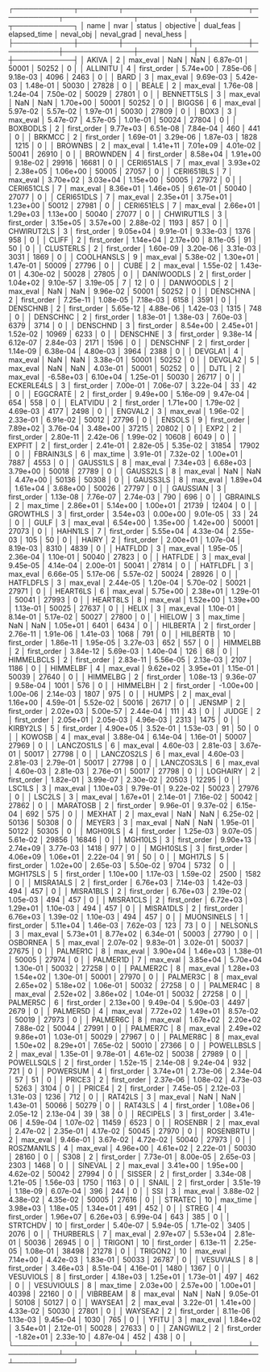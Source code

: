 ┌────────────┬────────┬─────────────┬───────────┬───────────┬──────────────┬───────────┬────────────┬────────────┐
│       name │   nvar │      status │ objective │ dual_feas │ elapsed_time │ neval_obj │ neval_grad │ neval_hess │
├────────────┼────────┼─────────────┼───────────┼───────────┼──────────────┼───────────┼────────────┼────────────┤
│      AKIVA │      2 │    max_eval │       NaN │       NaN │     6.87e-01 │     50001 │      50252 │          0 │
│   ALLINITU │      4 │ first_order │  5.74e+00 │  7.85e-06 │     9.18e-03 │      4096 │       2463 │          0 │
│       BARD │      3 │    max_eval │  9.69e-03 │  5.42e-03 │     1.48e-01 │     50030 │      27828 │          0 │
│      BEALE │      2 │    max_eval │  1.76e-08 │  1.24e-04 │     7.50e-02 │     50029 │      27801 │          0 │
│ BENNETT5LS │      3 │    max_eval │       NaN │       NaN │     1.70e+00 │     50001 │      50252 │          0 │
│     BIGGS6 │      6 │    max_eval │  5.97e-02 │  5.57e-02 │     1.97e-01 │     50030 │      27809 │          0 │
│       BOX3 │      3 │    max_eval │  5.47e-07 │  4.57e-05 │     1.01e-01 │     50024 │      27804 │          0 │
│   BOXBODLS │      2 │ first_order │  9.77e+03 │  6.51e-08 │     7.84e-04 │       460 │        441 │          0 │
│     BRKMCC │      2 │ first_order │  1.69e-01 │  3.29e-06 │     1.87e-03 │      1828 │       1215 │          0 │
│    BROWNBS │      2 │    max_eval │  1.41e+11 │  7.01e+09 │     4.01e-02 │     50041 │      26910 │          0 │
│   BROWNDEN │      4 │ first_order │  8.58e+04 │  1.91e+00 │     9.18e-02 │     29916 │      16681 │          0 │
│ CERI651ALS │      7 │    max_eval │  3.93e+02 │  2.38e+05 │     1.06e+00 │     50005 │      27057 │          0 │
│ CERI651BLS │      7 │    max_eval │  3.70e+02 │  3.03e+04 │     1.15e+00 │     50005 │      27972 │          0 │
│ CERI651CLS │      7 │    max_eval │  8.36e+01 │  1.46e+05 │     9.61e-01 │     50040 │      27077 │          0 │
│ CERI651DLS │      7 │    max_eval │  2.35e+01 │  3.75e+01 │     1.23e+00 │     50012 │      27981 │          0 │
│ CERI651ELS │      7 │    max_eval │  2.66e+01 │  1.29e+03 │     1.13e+00 │     50040 │      27077 │          0 │
│ CHWIRUT1LS │      3 │ first_order │  3.15e+05 │  3.57e+00 │     2.88e-02 │      1193 │        857 │          0 │
│ CHWIRUT2LS │      3 │ first_order │  9.05e+04 │  9.91e-01 │     9.33e-03 │      1376 │        958 │          0 │
│      CLIFF │      2 │ first_order │  1.14e+04 │  2.17e+00 │     8.11e-05 │        91 │         50 │          0 │
│  CLUSTERLS │      2 │ first_order │  1.60e-09 │  3.20e-06 │     3.31e-03 │      3031 │       1869 │          0 │
│ COOLHANSLS │      9 │    max_eval │  5.38e-02 │  1.30e+01 │     1.47e-01 │     50009 │      27796 │          0 │
│       CUBE │      2 │    max_eval │  1.55e-02 │  1.43e-01 │     4.30e-02 │     50028 │      27805 │          0 │
│ DANIWOODLS │      2 │ first_order │  1.04e+02 │  9.10e-57 │     3.19e-05 │         7 │         12 │          0 │
│  DANWOODLS │      2 │    max_eval │       NaN │       NaN │     9.96e-02 │     50001 │      50252 │          0 │
│   DENSCHNA │      2 │ first_order │  7.25e-11 │  1.08e-05 │     7.18e-03 │      6158 │       3591 │          0 │
│   DENSCHNB │      2 │ first_order │  5.65e-12 │  4.88e-06 │     1.42e-03 │      1315 │        748 │          0 │
│   DENSCHNC │      2 │ first_order │  1.83e-01 │  1.38e-03 │     7.60e-03 │      6379 │       3714 │          0 │
│   DENSCHND │      3 │ first_order │  8.54e+00 │  2.45e+01 │     1.52e-02 │     10969 │       6233 │          0 │
│   DENSCHNE │      3 │ first_order │  9.38e-14 │  6.12e-07 │     2.84e-03 │      2171 │       1596 │          0 │
│   DENSCHNF │      2 │ first_order │  1.14e-09 │  6.38e-04 │     4.80e-03 │      3964 │       2388 │          0 │
│    DEVGLA1 │      4 │    max_eval │       NaN │       NaN │     3.38e-01 │     50001 │      50252 │          0 │
│    DEVGLA2 │      5 │    max_eval │       NaN │       NaN │     4.03e-01 │     50001 │      50252 │          0 │
│       DJTL │      2 │    max_eval │ -6.58e+03 │  6.10e+04 │     1.25e-01 │     50030 │      26717 │          0 │
│ ECKERLE4LS │      3 │ first_order │  7.00e-01 │  7.06e-07 │     3.22e-04 │        33 │         42 │          0 │
│   EGGCRATE │      2 │ first_order │  9.49e+00 │  5.16e-09 │     9.47e-04 │       654 │        558 │          0 │
│   ELATVIDU │      2 │ first_order │  1.71e+00 │  1.79e-02 │     4.69e-03 │      4177 │       2498 │          0 │
│    ENGVAL2 │      3 │    max_eval │  1.96e-02 │  2.33e-01 │     6.91e-02 │     50012 │      27796 │          0 │
│     ENSOLS │      9 │ first_order │  7.89e+02 │  3.76e-04 │     3.48e+00 │     37215 │      20802 │          0 │
│       EXP2 │      2 │ first_order │  2.80e-11 │  2.42e-06 │     1.99e-02 │     10608 │       6049 │          0 │
│     EXPFIT │      2 │ first_order │  2.41e-01 │  2.82e-05 │     5.35e-02 │     31854 │      17902 │          0 │
│  FBRAIN3LS │      6 │    max_time │  3.91e-01 │  7.32e-02 │     1.00e+01 │      7887 │       4553 │          0 │
│   GAUSS1LS │      8 │    max_eval │  7.34e+03 │  6.68e+03 │     3.79e+00 │     50018 │      27789 │          0 │
│   GAUSS2LS │      8 │    max_eval │       NaN │       NaN │     4.47e+00 │     50136 │      50308 │          0 │
│   GAUSS3LS │      8 │    max_eval │  1.89e+04 │  1.61e+04 │     3.68e+00 │     50026 │      27797 │          0 │
│   GAUSSIAN │      3 │ first_order │  1.13e-08 │  7.76e-07 │     2.74e-03 │       790 │        696 │          0 │
│   GBRAINLS │      2 │    max_time │  2.86e+01 │  5.14e+00 │     1.00e+01 │     21739 │      12404 │          0 │
│   GROWTHLS │      3 │ first_order │  3.54e+03 │  0.00e+00 │     9.01e-05 │        33 │         24 │          0 │
│       GULF │      3 │    max_eval │  6.54e+00 │  1.35e+00 │     1.42e+00 │     50001 │      27073 │          0 │
│    HAHN1LS │      7 │ first_order │  5.55e+04 │  4.33e-04 │     2.55e-03 │       105 │         50 │          0 │
│      HAIRY │      2 │ first_order │  2.00e+01 │  1.07e-04 │     8.19e-03 │      8310 │       4839 │          0 │
│    HATFLDD │      3 │    max_eval │  1.95e-05 │  2.36e-04 │     1.10e-01 │     50040 │      27823 │          0 │
│    HATFLDE │      3 │    max_eval │  9.45e-05 │  4.14e-04 │     2.00e-01 │     50041 │      27814 │          0 │
│   HATFLDFL │      3 │    max_eval │  6.66e-05 │  5.17e-06 │     5.57e-02 │     50024 │      28926 │          0 │
│  HATFLDFLS │      3 │    max_eval │  2.44e-05 │  1.20e-04 │     5.70e-02 │     50021 │      27971 │          0 │
│   HEART6LS │      6 │    max_eval │  5.75e+00 │  2.38e+01 │     1.29e-01 │     50041 │      27993 │          0 │
│   HEART8LS │      8 │    max_eval │  1.52e+00 │  1.39e+00 │     1.13e-01 │     50025 │      27637 │          0 │
│      HELIX │      3 │    max_eval │  1.10e-01 │  8.14e-01 │     5.17e-02 │     50027 │      27800 │          0 │
│     HIELOW │      3 │    max_time │       NaN │       NaN │     1.05e+01 │      6401 │       6434 │          0 │
│   HILBERTA │      2 │ first_order │  2.76e-11 │  1.91e-06 │     1.41e-03 │      1068 │        791 │          0 │
│   HILBERTB │     10 │ first_order │  1.86e-11 │  1.95e-05 │     3.27e-03 │       652 │        557 │          0 │
│   HIMMELBB │      2 │ first_order │  3.84e-12 │  5.69e-03 │     1.40e-04 │       126 │         68 │          0 │
│ HIMMELBCLS │      2 │ first_order │  2.83e-11 │  5.56e-05 │     2.13e-03 │      2107 │       1186 │          0 │
│   HIMMELBF │      4 │    max_eval │  9.62e+02 │  3.95e+01 │     1.15e-01 │     50039 │      27640 │          0 │
│   HIMMELBG │      2 │ first_order │  1.08e-13 │  9.36e-07 │     9.58e-04 │      1001 │        576 │          0 │
│   HIMMELBH │      2 │ first_order │ -1.00e+00 │  1.00e-06 │     2.14e-03 │      1807 │        975 │          0 │
│      HUMPS │      2 │    max_eval │  1.16e+00 │  4.59e-01 │     5.52e-02 │     50016 │      26717 │          0 │
│     JENSMP │      2 │ first_order │  2.02e+03 │  5.00e-57 │     2.44e-04 │       111 │         43 │          0 │
│      JUDGE │      2 │ first_order │  2.05e+01 │  2.05e-03 │     4.96e-03 │      2313 │       1475 │          0 │
│   KIRBY2LS │      5 │ first_order │  4.90e+05 │  3.52e-01 │     1.53e-03 │        91 │         50 │          0 │
│     KOWOSB │      4 │    max_eval │  3.88e-04 │  6.14e-04 │     1.16e-01 │     50007 │      27969 │          0 │
│ LANCZOS1LS │      6 │    max_eval │  4.60e-03 │  2.81e-03 │     3.67e-01 │     50017 │      27798 │          0 │
│ LANCZOS2LS │      6 │    max_eval │  4.60e-03 │  2.81e-03 │     2.79e-01 │     50017 │      27798 │          0 │
│ LANCZOS3LS │      6 │    max_eval │  4.60e-03 │  2.81e-03 │     2.76e-01 │     50017 │      27798 │          0 │
│   LOGHAIRY │      2 │ first_order │  1.82e-01 │  3.99e-07 │     2.30e-02 │     20503 │      12295 │          0 │
│     LSC1LS │      3 │    max_eval │  1.10e+03 │  9.79e-01 │     9.22e-02 │     50023 │      27976 │          0 │
│     LSC2LS │      3 │    max_eval │  1.67e+01 │  2.14e-01 │     7.16e-02 │     50042 │      27862 │          0 │
│   MARATOSB │      2 │ first_order │  9.96e-01 │  9.37e-02 │     6.15e-04 │       692 │        575 │          0 │
│     MEXHAT │      2 │    max_eval │       NaN │       NaN │     6.25e-02 │     50136 │      50308 │          0 │
│     MEYER3 │      3 │    max_eval │       NaN │       NaN │     1.95e-01 │     50122 │      50305 │          0 │
│    MGH09LS │      4 │ first_order │  1.25e-03 │  9.07e-05 │     5.61e-02 │     29856 │      16846 │          0 │
│    MGH10LS │      3 │ first_order │  9.90e+13 │  2.74e+09 │     3.77e-03 │      1418 │        977 │          0 │
│   MGH10SLS │      3 │ first_order │  4.06e+09 │  1.06e+01 │     2.22e-04 │        91 │         50 │          0 │
│    MGH17LS │      5 │ first_order │  1.02e+00 │  2.65e-03 │     5.50e-02 │      9704 │       5732 │          0 │
│   MGH17SLS │      5 │ first_order │  1.10e+00 │  1.17e-03 │     1.59e-02 │      2500 │       1582 │          0 │
│  MISRA1ALS │      2 │ first_order │  6.76e+03 │  7.14e-03 │     1.42e-03 │       494 │        457 │          0 │
│  MISRA1BLS │      2 │ first_order │  6.76e+03 │  2.19e-02 │     1.05e-03 │       494 │        457 │          0 │
│  MISRA1CLS │      2 │ first_order │  6.72e+03 │  1.29e+01 │     1.10e-03 │       494 │        457 │          0 │
│  MISRA1DLS │      2 │ first_order │  6.76e+03 │  1.39e-02 │     1.10e-03 │       494 │        457 │          0 │
│ MUONSINELS │      1 │ first_order │  5.11e+04 │  1.46e-03 │     7.62e-03 │       123 │         73 │          0 │
│   NELSONLS │      3 │    max_eval │  5.73e+01 │  8.77e+02 │     6.34e-01 │     50003 │      27790 │          0 │
│   OSBORNEA │      5 │    max_eval │  2.07e-02 │  9.83e-01 │     3.02e-01 │     50037 │      27675 │          0 │
│   PALMER1C │      8 │    max_eval │  3.90e+04 │  1.46e+03 │     1.38e-01 │     50005 │      27974 │          0 │
│   PALMER1D │      7 │    max_eval │  3.85e+04 │  5.70e+04 │     1.30e-01 │     50032 │      27258 │          0 │
│   PALMER2C │      8 │    max_eval │  1.28e+03 │  1.54e+02 │     1.30e-01 │     50001 │      27970 │          0 │
│   PALMER3C │      8 │    max_eval │  2.65e+02 │  5.18e+02 │     1.06e-01 │     50032 │      27258 │          0 │
│   PALMER4C │      8 │    max_eval │  2.52e+02 │  3.86e+02 │     1.04e-01 │     50032 │      27258 │          0 │
│   PALMER5C │      6 │ first_order │  2.13e+00 │  9.49e-04 │     5.90e-03 │      4497 │       2679 │          0 │
│   PALMER5D │      4 │    max_eval │  7.72e+02 │  1.49e+01 │     8.57e-02 │     50019 │      27973 │          0 │
│   PALMER6C │      8 │    max_eval │  1.67e+02 │  2.20e+02 │     7.88e-02 │     50044 │      27991 │          0 │
│   PALMER7C │      8 │    max_eval │  2.49e+02 │  9.86e+01 │     1.03e-01 │     50029 │      27967 │          0 │
│   PALMER8C │      8 │    max_eval │  1.50e+02 │  8.29e+01 │     7.65e-02 │     50010 │      27366 │          0 │
│ POWELLBSLS │      2 │    max_eval │  1.35e-01 │  9.78e-01 │     4.61e-02 │     50038 │      27989 │          0 │
│ POWELLSQLS │      2 │ first_order │  1.52e-15 │  2.14e-08 │     9.24e-04 │       932 │        721 │          0 │
│   POWERSUM │      4 │ first_order │  3.74e+01 │  2.73e-06 │     2.34e-04 │        57 │         51 │          0 │
│     PRICE3 │      2 │ first_order │  2.37e-06 │  1.08e-02 │     4.73e-03 │      5263 │       3104 │          0 │
│     PRICE4 │      2 │ first_order │  7.45e-05 │  2.12e-03 │     1.31e-03 │      1236 │        712 │          0 │
│    RAT42LS │      3 │    max_eval │       NaN │       NaN │     1.43e-01 │     50066 │      50279 │          0 │
│    RAT43LS │      4 │ first_order │  1.08e+06 │  2.05e-12 │     2.13e-04 │        39 │         38 │          0 │
│   RECIPELS │      3 │ first_order │  3.41e-06 │  4.59e-04 │     1.07e-02 │     11459 │       6523 │          0 │
│    ROSENBR │      2 │    max_eval │  2.47e-02 │  2.35e-01 │     4.17e-02 │     50045 │      27970 │          0 │
│  ROSENBRTU │      2 │    max_eval │  9.46e-01 │  3.67e-02 │     4.72e-02 │     50040 │      27973 │          0 │
│ ROSZMAN1LS │      4 │    max_eval │  4.96e+00 │  4.61e+02 │     2.22e-01 │     50030 │      28160 │          0 │
│       S308 │      2 │ first_order │  7.73e-01 │  8.00e-05 │     2.65e-03 │      2303 │       1468 │          0 │
│    SINEVAL │      2 │    max_eval │  3.41e+00 │  1.95e+00 │     4.62e-02 │     50042 │      27994 │          0 │
│     SISSER │      2 │ first_order │  3.34e-08 │  1.21e-05 │     1.56e-03 │      1750 │       1163 │          0 │
│      SNAIL │      2 │ first_order │  3.51e-19 │  1.18e-09 │     6.07e-04 │       396 │        244 │          0 │
│        SSI │      3 │    max_eval │  3.88e-02 │  4.38e-02 │     4.35e-02 │     50005 │      27616 │          0 │
│    STRATEC │     10 │    max_time │  3.98e+03 │  1.18e+05 │     1.34e+01 │       491 │        452 │          0 │
│      STREG │      4 │ first_order │  1.96e+07 │  6.26e+03 │     6.99e-04 │       643 │        385 │          0 │
│   STRTCHDV │     10 │ first_order │  5.40e-07 │  5.94e-05 │     1.71e-02 │      3405 │       2076 │          0 │
│  THURBERLS │      7 │    max_eval │  2.97e+07 │  5.53e+04 │     2.81e-01 │     50036 │      26945 │          0 │
│    TRIGON1 │     10 │ first_order │  6.13e-11 │  2.25e-05 │     1.08e-01 │     38498 │      21278 │          0 │
│    TRIGON2 │     10 │    max_eval │  7.14e+00 │  4.42e-03 │     1.83e-01 │     50033 │      26787 │          0 │
│  VESUVIALS │      8 │ first_order │  3.46e+03 │  8.51e-04 │     4.16e-01 │      1480 │       1367 │          0 │
│  VESUVIOLS │      8 │ first_order │  4.18e+03 │  1.25e+01 │     1.73e-01 │       497 │        462 │          0 │
│ VESUVIOULS │      8 │    max_time │  2.03e+00 │  2.57e+00 │     1.00e+01 │     40398 │      22160 │          0 │
│   VIBRBEAM │      8 │    max_eval │       NaN │       NaN │     9.05e-01 │     50108 │      50127 │          0 │
│    WAYSEA1 │      2 │    max_eval │  3.22e-01 │  1.41e+00 │     4.33e-02 │     50030 │      27801 │          0 │
│    WAYSEA2 │      2 │ first_order │  8.11e-06 │  1.13e-03 │     9.45e-04 │      1030 │        765 │          0 │
│      YFITU │      3 │    max_eval │  1.84e+02 │  3.54e+01 │     2.12e-01 │     50028 │      27633 │          0 │
│   ZANGWIL2 │      2 │ first_order │ -1.82e+01 │  2.33e-10 │     4.87e-04 │       452 │        438 │          0 │
└────────────┴────────┴─────────────┴───────────┴───────────┴──────────────┴───────────┴────────────┴────────────┘
